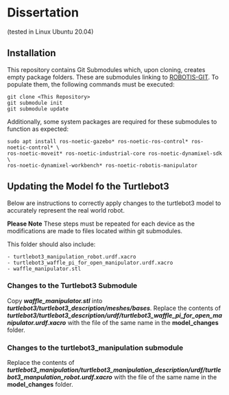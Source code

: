 # Dissertation
(tested in Linux Ubuntu 20.04) 
## Installation

This repository contains Git Submodules which, upon cloning, creates empty package folders. These are submodules linking to [ROBOTIS-GIT](https://github.com/ROBOTIS-GIT).
To populate them, the following commands must be executed:
```
git clone <This Repository>
git submodule init
git submodule update
```
Additionally, some system packages are required for these submodules to function as expected:
```
sudo apt install ros-noetic-gazebo* ros-noetic-ros-control* ros-noetic-control* \
ros-noetic-moveit* ros-noetic-industrial-core ros-noetic-dynamixel-sdk \
ros-noetic-dynamixel-workbench* ros-noetic-robotis-manipulator
```

## Updating the Model fo the Turtlebot3
Below are instructions to correctly apply changes to the turtlebot3 model to accurately represent the real world robot.

**Please Note** 
These steps must be repeated for each device as the modifications are made to files located within git 
submodules. 

This folder should also include:

    - turtlebot3_manipulation_robot.urdf.xacro
    - turtlebot3_waffle_pi_for_open_manipulator.urdf.xacro
    - waffle_manipulator.stl

### Changes to the Turtlebot3 Submodule
Copy ***waffle_manipulator.stl*** into ***turtlebot3/turtlebot3_description/meshes/bases***.
Replace the contents of ***turtlebot3/turtlebot3_description/urdf/turtlebot3_waffle_pi_for_open_manipulator.urdf.xacro*** 
with the file of the same name in the **model_changes** folder.


### Changes to the turtlebot3_manipulation submodule
Replace the contents of ***turtlebot3_manipulation/turtlebot3_manipulation_description/urdf/turtlebot3_manpulation_robot.urdf.xacro***
with the file of the same name in the **model_changes** folder.

